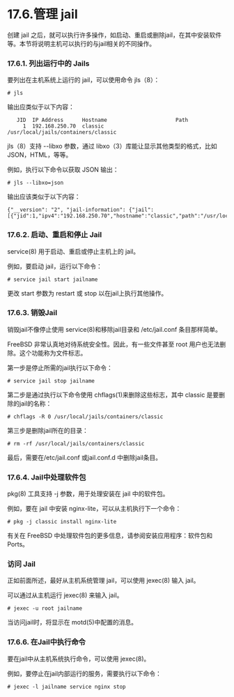 # 17.6.管理 jail

创建 jail 之后，就可以执行许多操作，如启动、重启或删除jail，在其中安装软件等。本节将说明主机可以执行的与jail相关的不同操作。

### 17.6.1. 列出运行中的 Jails

要列出在主机系统上运行的 jail，可以使用命令 jls（8）：

```
# jls
```

输出应类似于以下内容：

```
   JID  IP Address      Hostname                      Path
     1  192.168.250.70  classic                       /usr/local/jails/containers/classic
```

jls（8）支持 --libxo 参数，通过 libxo（3）库能让显示其他类型的格式，比如 JSON，HTML，等等。

例如，执行以下命令以获取 JSON 输出：

```
# jls --libxo=json
```

输出应该类似于以下内容：

```
{"__version": "2", "jail-information": {"jail": [{"jid":1,"ipv4":"192.168.250.70","hostname":"classic","path":"/usr/local/jails/containers/classic"}]}}
```

### 17.6.2. 启动、重启和停止 Jail

service(8) 用于启动、重启或停止主机上的 jail。

例如，要启动 jail，运行以下命令：

```
# service jail start jailname
```

更改 start 参数为 restart 或 stop 以在jail上执行其他操作。

### 17.6.3. 销毁Jail

销毁jail不像停止使用 service(8)和移除jail目录和 /etc/jail.conf 条目那样简单。

FreeBSD 非常认真地对待系统安全性。因此，有一些文件甚至 root 用户也无法删除。这个功能称为文件标志。

第一步是停止所需的jail执行以下命令：

```
# service jail stop jailname
```

第二步是通过执行以下命令使用 chflags(1)来删除这些标志，其中 classic 是要删除的jail的名称：

```
# chflags -R 0 /usr/local/jails/containers/classic
```

第三步是删除jail所在的目录：

```
# rm -rf /usr/local/jails/containers/classic
```

最后，需要在/etc/jail.conf 或jail.conf.d 中删除jail条目。

### 17.6.4. Jail中处理软件包

pkg(8) 工具支持 -j 参数，用于处理安装在 jail 中的软件包。

例如，要在 jail 中安装 nginx-lite，可以从主机执行下一个命令：

```
# pkg -j classic install nginx-lite
```

有关在 FreeBSD 中处理软件包的更多信息，请参阅安装应用程序：软件包和 Ports。

### 访问 Jail

正如前面所述，最好从主机系统管理 jail，可以使用 jexec(8) 输入 jail。

可以通过从主机运行 jexec(8) 来输入 jail。

```
# jexec -u root jailname
```

当访问jail时，将显示在 motd(5)中配置的消息。

### 17.6.6. 在Jail中执行命令

要在jail中从主机系统执行命令，可以使用 jexec(8)。

例如，要停止在jail内部运行的服务，需要执行以下命令：

```
# jexec -l jailname service nginx stop
```
